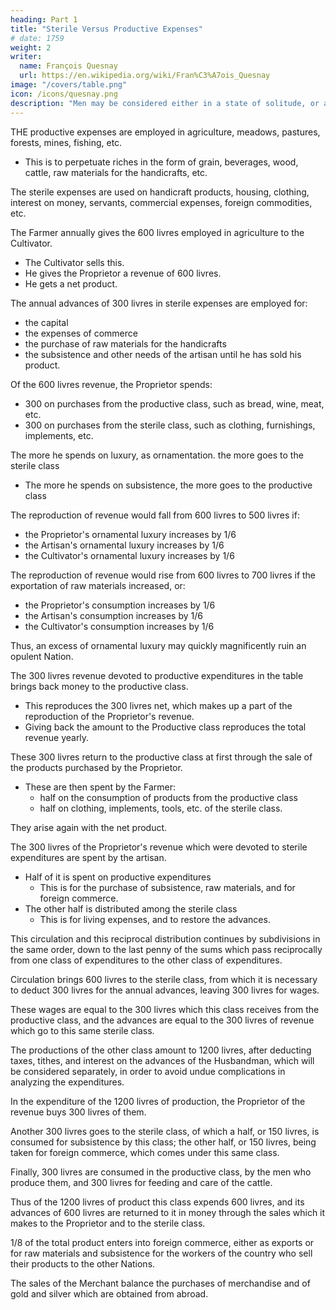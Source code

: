 ```yaml
---
heading: Part 1
title: "Sterile Versus Productive Expenses"
# date: 1759
weight: 2
writer:
  name: François Quesnay
  url: https://en.wikipedia.org/wiki/Fran%C3%A7ois_Quesnay
image: "/covers/table.png"
icon: /icons/quesnay.png
description: "Men may be considered either in a state of solitude, or as congregated into societies"
---
```



<!-- Source: Arthur Eli Monroe Early Economic Thought, (Cambridge, 1923), pp 336-348. Tr Arthur Eli Monroe
Transcription/Markup:Steve Palmer -->
 

<!-- (The diagram above is simplified slightly, but not so as to require any modification of Quesnay's Explanation.)

Explanation of the Economic Table -->

THE productive expenses are employed in agriculture, meadows, pastures, forests, mines, fishing, etc. 
- This is to perpetuate riches in the form of grain, beverages, wood, cattle, raw materials for the handicrafts, etc.

The sterile expenses are used on handicraft products, housing, clothing, interest on money, servants, commercial expenses, foreign commodities, etc.

The Farmer annually gives the 600 livres employed in agriculture to the Cultivator.
- The Cultivator sells this.
- He gives the Proprietor a revenue of 600 livres.
- He gets a net product.

<!-- farmer = worker
cultivator = business
proprietor = govt  -->





The annual advances of 300 livres in sterile expenses are employed for:
- the capital
- the expenses of commerce
- the purchase of raw materials for the handicrafts
- the subsistence and other needs of the artisan until he has sold his product.

Of the 600 livres revenue, the Proprietor spends:
- 300 on purchases from the productive class, such as bread, wine, meat, etc.
- 300 on purchases from the sterile class, such as clothing, furnishings, implements, etc.


The more he spends on luxury, as ornamentation. the more goes to the sterile class
- The more he spends on subsistence, the more goes to the productive class 

<!-- Here the average situation is taken, where the reproductive expenditures renew the same revenue from year to year. 

But it is easy to see what changes would be caused in the annual reproduction of revenue, as the sterile expenditures or the productive expenditures became more or less important than the other: it is easy, I say, to tell this from the very changes which would take place in the table. -->

The reproduction of revenue would fall from 600 livres to 500 livres if:
- the Proprietor's ornamental luxury increases by 1/6
- the Artisan's ornamental luxury increases by 1/6
- the Cultivator's ornamental luxury increases by 1/6 

The reproduction of revenue would rise from 600 livres to 700 livres if the exportation of raw materials increased, or:
- the Proprietor's consumption increases by 1/6
- the Artisan's consumption increases by 1/6
- the Cultivator's consumption increases by 1/6 

Thus, an excess of ornamental luxury may quickly magnificently ruin an opulent Nation.

The 300 livres revenue devoted to productive expenditures in the table brings back money to the productive class.
- This reproduces the 300 livres net, which makes up a part of the reproduction of the Proprietor's revenue.
- Giving back the amount to the Productive class reproduces the total revenue yearly. 

These 300 livres return to the productive class at first through the sale of the products purchased by the Proprietor.
- These are then spent by the Farmer:
  - half on the consumption of products from the productive class
  - half on clothing, implements, tools, etc. of the sterile class.

They arise again with the net product.

The 300 livres of the Proprietor's revenue which were devoted to sterile expenditures are spent by the artisan.
- Half of it is spent on productive expenditures
  - This is for the purchase of subsistence, raw materials, and for foreign commerce.
- The other half is distributed among the sterile class 
  - This is for living expenses, and to restore the advances. 

This circulation and this reciprocal distribution continues by subdivisions in the same order, down to the last penny of the sums which pass reciprocally from one class of expenditures to the other class of expenditures.

Circulation brings 600 livres to the sterile class, from which it is necessary to deduct 300 livres for the annual advances, leaving 300 livres for wages. 

These wages are equal to the 300 livres which this class receives from the productive class, and the advances are equal to the 300 livres of revenue which go to this same sterile class.

The productions of the other class amount to 1200 livres, after deducting taxes, tithes, and interest on the advances of the Husbandman, which will be considered separately, in order to avoid undue complications in analyzing the expenditures.

In the expenditure of the 1200 livres of production, the Proprietor of the revenue buys 300 livres of them. 

Another 300 livres goes to the sterile class, of which a half, or 150 livres, is consumed for subsistence by this class; the other half, or 150 livres, being taken for foreign commerce, which comes under this same class. 

Finally, 300 livres are consumed in the productive class, by the men who produce them, and 300 livres for feeding and care of the cattle. 

Thus of the 1200 livres of product this class expends 600 livres, and its advances of 600 livres are returned to it in money through the sales which it makes to the Proprietor and to the sterile class.

1/8 of the total product enters into foreign commerce, either as exports or for raw materials and subsistence for the workers of the country who sell their products to the other Nations. 

The sales of the Merchant balance the purchases of merchandise and of gold and silver which are obtained from abroad.
